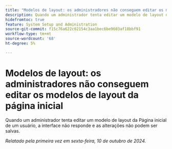 ```yaml
---
title: "Modelos de layout: os administradores não conseguem editar os modelos de layout da página inicial"
description: Quando um administrador tenta editar um modelo de layout da Página inicial de um usuário, a interface não responde e as alterações não podem ser salvas.
hidefromtoc: true
feature: System Setup and Administration
source-git-commit: f15c76a622c02154c3aa1bec6be9603af18bbf91
workflow-type: tm+mt
source-wordcount: '68'
ht-degree: 5%

---
```


# Modelos de layout: os administradores não conseguem editar os modelos de layout da página inicial

Quando um administrador tenta editar um modelo de layout da Página inicial de um usuário, a interface não responde e as alterações não podem ser salvas.

_Relatado pela primeira vez em sexta-feira, 10 de outubro de 2024._
